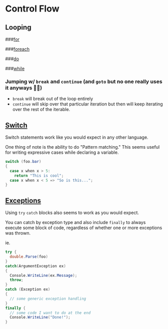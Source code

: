 # Control Flow

## Looping
###[for](https://docs.microsoft.com/en-us/dotnet/csharp/language-reference/keywords/for)

###[foreach](https://docs.microsoft.com/en-us/dotnet/csharp/language-reference/keywords/foreach-in)

###[do](https://docs.microsoft.com/en-us/dotnet/csharp/language-reference/keywords/do)

###[while](https://docs.microsoft.com/en-us/dotnet/csharp/language-reference/keywords/while)

### Jumping w/ `break` and `continue` (and `goto` but no one really uses it anyways 🤷‍♂️)
- `break` will break out of the loop entirely
- `continue` will skip over that particular iteration but then will keep iterating over the rest of the iterable.

## [Switch](https://docs.microsoft.com/en-us/dotnet/csharp/language-reference/keywords/switch)
Switch statements work like you would expect in any other language.

One thing of note is the ability to do "Pattern matching." This seems useful for writing expressive cases while declaring a variable.
```c#
switch (foo.bar) 
{
  case x when x > 5:
    return "This is cool";
  case x when x < 5 => "So is this...";
}
```

## [Exceptions](https://docs.microsoft.com/en-us/dotnet/csharp/programming-guide/exceptions/)
Using `try` `catch` blocks also seems to work as you would expect.

You can catch by exception type and also include `finally` to always execute some block of code, regardless of whether one or more exceptions was thrown.

ie.
```c#
try {
  double.Parse(foo)
} 
catch(ArgumentException ex) 
{
  Console.WriteLine(ex.Message);
  throw;
} 
catch (Exception ex)
{
  // some generic exception handling
} 
finally {
  // some code I want to do at the end
  Console.WriteLine("Done!");
}

```


